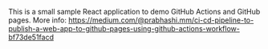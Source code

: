 This is a small sample React application to demo GitHub Actions and GitHub pages. More info: https://medium.com/@prabhashi.mm/ci-cd-pipeline-to-publish-a-web-app-to-github-pages-using-github-actions-workflow-bf73de51facd

